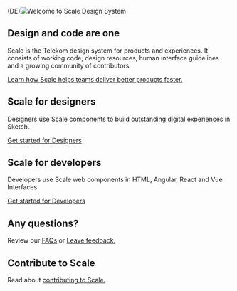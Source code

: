 (DE)![Welcome to Scale Design System](assets/Welcome-scale-design-system.png)

## Design and code are one

Scale is the Telekom design system for products and experiences. It consists of working code, design resources, human interface guidelines and a growing community of contributors.

[Learn how Scale helps teams deliver better products faster.](/story/getting-started-about-scale--page)

## Scale for designers

Designers use Scale components to build outstanding digital experiences in Sketch.

[Get started for Designers](/story/getting-started-scale-for-designers--page)

## Scale for developers

Developers use Scale web components in HTML, Angular, React and Vue Interfaces.

[Get started for Developers](/story/getting-started-scale-for-developers--page)

## Any questions?

Review our [FAQs](/story/getting-started-faq--page) or [Leave feedback.](/story/community-your-feedback--page)


## Contribute to Scale

Read about [contributing to Scale.](/story/community-contributing-to-scale--page)
